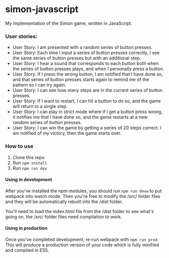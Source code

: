 # simon-javascript

My implementation of the Simon game, written in JavaScript.

### User stories:

- User Story: I am presented with a random series of button presses.
- User Story: Each time I input a series of button presses correctly, I see the same series of button presses but with an additional step.
- User Story: I hear a sound that corresponds to each button both when the series of button presses plays, and when I personally press a button.
- User Story: If I press the wrong button, I am notified that I have done so, and that series of button presses starts again to remind me of the pattern so I can try again.
- User Story: I can see how many steps are in the current series of button presses.
- User Story: If I want to restart, I can hit a button to do so, and the game will return to a single step.
- User Story: I can play in strict mode where if I get a button press wrong, it notifies me that I have done so, and the game restarts at a new random series of button presses.
- User Story: I can win the game by getting a series of 20 steps correct. I am notified of my victory, then the game starts over.


### How to use

1) Clone this repo
2) Run `npm-install`
3) Run `npm run dev`

#### Using in development
After you've installed the npm modules, you should run `npm run devw` to put webpack into watch mode.  Then you're free to modify the /src/ folder files and they will be automatically rebuilt into the /dist folder.

You'll need to load the index.html file from the /dist folder to see what's going on, the /src/ folder files need compilation to work.

#### Using in production
Once you've completed development, re-run webpack with `npm run prod`.  This will produce a production version of your code which is fully minified and compiled in ES5.
